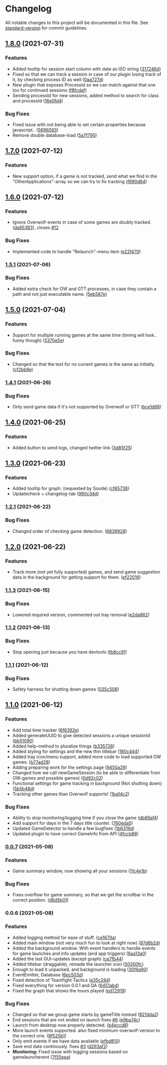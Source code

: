 # Changelog

All notable changes to this project will be documented in this file. See [standard-version](https://github.com/conventional-changelog/standard-version) for commit guidelines.

## [1.8.0](https://github.com/itssimple/overwolf-game-time-tracker/compare/v1.7.0...v1.8.0) (2021-07-31)


### Features

* Added tooltip for session start column with date as ISO string ([317246d](https://github.com/itssimple/overwolf-game-time-tracker/commit/317246d9a5e70eacbcaaf2df346335f3f908faea))
* Fixed so that we can track a session in case of our plugin losing track of it, by checking process ID as well ([0aa727d](https://github.com/itssimple/overwolf-game-time-tracker/commit/0aa727dcdaace3b075c73b69c0d8f9a62eb73dce))
* New plugin that exposes ProcessId so we can match against that one too for continued sessions ([f8fcdaf](https://github.com/itssimple/overwolf-game-time-tracker/commit/f8fcdafa834b9b8714f89b33653a1a94379ced6d))
* Sending processId for new sessions, added method to search for class and processId ([16e0fd4](https://github.com/itssimple/overwolf-game-time-tracker/commit/16e0fd4d60bf1d06f7f9dc3c9983fa0d17417d44))


### Bug Fixes

* Fixed issue with not being able to set certain properties because javascript.. ([5696093](https://github.com/itssimple/overwolf-game-time-tracker/commit/569609305b18fbb0f5a210a54f0f70ddb18f2c6d))
* Remove double database-load ([5a7f795](https://github.com/itssimple/overwolf-game-time-tracker/commit/5a7f7958647b9ac45b4973f18ef4fb3ad41b0891))

## [1.7.0](https://github.com/itssimple/overwolf-game-time-tracker/compare/v1.6.0...v1.7.0) (2021-07-12)


### Features

* New support option, if a game is not tracked, send what we find in the "OtherApplications"-array so we can try to fix tracking ([f990d64](https://github.com/itssimple/overwolf-game-time-tracker/commit/f990d6423b604d4cb3e84f96ce96746f9f4b5583))

## [1.6.0](https://github.com/itssimple/overwolf-game-time-tracker/compare/v1.5.1...v1.6.0) (2021-07-12)


### Features

* Ignore Overwolf-events in case of some games are doubly tracked. ([da65383](https://github.com/itssimple/overwolf-game-time-tracker/commit/da653837ef38322f47ffb8f80878b02ffcd314dd)), closes [#12](https://github.com/itssimple/overwolf-game-time-tracker/issues/12)


### Bug Fixes

* Implemented code to handle "Relaunch"-menu item ([e22f470](https://github.com/itssimple/overwolf-game-time-tracker/commit/e22f470c91be0f6870e80bbb258d25f461ce8932))

### [1.5.1](https://github.com/itssimple/overwolf-game-time-tracker/compare/v1.5.0...v1.5.1) (2021-07-06)


### Bug Fixes

* Added extra check for OW and GTT processes, in case they contain a path and not just executable name. ([5eb587e](https://github.com/itssimple/overwolf-game-time-tracker/commit/5eb587e343e14635f6b62e662116126b027622cc))

## [1.5.0](https://github.com/itssimple/overwolf-game-time-tracker/compare/v1.4.1...v1.5.0) (2021-07-04)


### Features

* Support for multiple running games at the same time (timing will look.. funny though) ([5370e5e](https://github.com/itssimple/overwolf-game-time-tracker/commit/5370e5eab7b89c63cabc90e7b5abd5aa7a5948a7))


### Bug Fixes

* Changed so that the text for no current games is the same as initially. ([cf2bb9e](https://github.com/itssimple/overwolf-game-time-tracker/commit/cf2bb9eb476e0e17c9cfcc5946f6fd954ae30449))

### [1.4.1](https://github.com/itssimple/overwolf-game-time-tracker/compare/v1.4.0...v1.4.1) (2021-06-26)


### Bug Fixes

* Only send game data if it's not supported by Overwolf or GTT ([bce1d68](https://github.com/itssimple/overwolf-game-time-tracker/commit/bce1d68c6defbfaf0b4238a69b58e26004d77748))

## [1.4.0](https://github.com/itssimple/overwolf-game-time-tracker/compare/v1.3.0...v1.4.0) (2021-06-25)


### Features

* Added button to send logs, changed twitter link ([3d85f25](https://github.com/itssimple/overwolf-game-time-tracker/commit/3d85f2578f2c29889d23dfa4e82da8ba5c6315a7))

## [1.3.0](https://github.com/itssimple/overwolf-game-time-tracker/compare/v1.2.1...v1.3.0) (2021-06-23)


### Features

* Added tooltip for graph. (requested by Soode) ([cf65738](https://github.com/itssimple/overwolf-game-time-tracker/commit/cf657382389d0a9f28ca082f16eb49306c6d6920))
* Updatecheck + changelog-tab ([990c34d](https://github.com/itssimple/overwolf-game-time-tracker/commit/990c34d14078fdc9046655b6a8b971ecfdfbefd7))

### [1.2.1](https://github.com/itssimple/overwolf-game-time-tracker/compare/v1.2.0...v1.2.1) (2021-06-22)


### Bug Fixes

* Changed order of checking game detection. ([6839928](https://github.com/itssimple/overwolf-game-time-tracker/commit/683992898e96770ad98ce10778580cc00c5a7a66))

## [1.2.0](https://github.com/itssimple/overwolf-game-time-tracker/compare/v1.1.3...v1.2.0) (2021-06-22)


### Features

* Track more (not yet fully supported) games, and send game suggestion data in the background for getting support for them. ([ef22016](https://github.com/itssimple/overwolf-game-time-tracker/commit/ef220164f58847fe97e13c0d935297077e773611))

### [1.1.3](https://github.com/itssimple/overwolf-game-time-tracker/compare/v1.1.2...v1.1.3) (2021-06-15)


### Bug Fixes

* Lowered required version, commented out tray removal ([e2da862](https://github.com/itssimple/overwolf-game-time-tracker/commit/e2da862e336337e2e9cd257063143c6f6569f93e))

### [1.1.2](https://github.com/itssimple/overwolf-game-time-tracker/compare/v1.1.1...v1.1.2) (2021-06-13)


### Bug Fixes

* Stop opening just because you have devtools ([fb8cc91](https://github.com/itssimple/overwolf-game-time-tracker/commit/fb8cc915e5a5caa9781e714674881f3b731ddaa7))

### [1.1.1](https://github.com/itssimple/overwolf-game-time-tracker/compare/v1.1.0...v1.1.1) (2021-06-12)


### Bug Fixes

* Safety harness for shutting down games ([035c508](https://github.com/itssimple/overwolf-game-time-tracker/commit/035c508335f045d7ccaa357003b1bef2817c70e4))

## [1.1.0](https://github.com/itssimple/overwolf-game-time-tracker/compare/v0.0.7...v1.1.0) (2021-06-12)


### Features

* Add total time tracker ([6f6392e](https://github.com/itssimple/overwolf-game-time-tracker/commit/6f6392e5687f60ab69ef85191a6b83de932777aa))
* Added generateUUID to give detected sessions a unique sessionId ([bb51090](https://github.com/itssimple/overwolf-game-time-tracker/commit/bb5109085657efad1dfdb52b05b079c8b71c8c2c))
* Added help-method to pluralize things ([b335728](https://github.com/itssimple/overwolf-game-time-tracker/commit/b335728d9ebb71594e3652be4dd4cf8e599b958e))
* Added styling for settings and the new thin titlebar ([180c444](https://github.com/itssimple/overwolf-game-time-tracker/commit/180c444f7af02d25362c15e658d30f221202aeeb))
* Added tray icon/menu support, added more code to load supported OW games. ([b77ad28](https://github.com/itssimple/overwolf-game-time-tracker/commit/b77ad28407562a718915c005e06aa97cc27e3f94))
* Adding preparing work for the settings page ([9450a29](https://github.com/itssimple/overwolf-game-time-tracker/commit/9450a299b354a0e3d4a2e9f7d22f311bc076aa90))
* Changed how we call newGameSession (to be able to differentiate from OW-games and possible games) ([0d92c02](https://github.com/itssimple/overwolf-game-time-tracker/commit/0d92c02b4c690431cfe875c36adbb2171f0794ce))
* Functional settings for game tracking in background (Not shutting down) ([5b5b48d](https://github.com/itssimple/overwolf-game-time-tracker/commit/5b5b48d64ce1b14fc86833cc649feb3847df7197))
* Tracking other games than Overwolf supports! ([1ba14c2](https://github.com/itssimple/overwolf-game-time-tracker/commit/1ba14c22c2dc51d3a705764f667aa6ca27b16989))


### Bug Fixes

* Ability to stop monitoring/logging time if you close the game ([db89af4](https://github.com/itssimple/overwolf-game-time-tracker/commit/db89af4e2f70779bb480b7ac33dee16574ef63f6))
* Add support for days in the 7 days title counter. ([760eda5](https://github.com/itssimple/overwolf-game-time-tracker/commit/760eda51b3eee30aa2ddd575ca94b75c69878456))
* Updated GameDetector to handle a few bugfixes ([1b6319d](https://github.com/itssimple/overwolf-game-time-tracker/commit/1b6319d6d115980b7d74f76d93341abcd99c1b59))
* Updated plugin to have correct GameInfo from API ([4fccb88](https://github.com/itssimple/overwolf-game-time-tracker/commit/4fccb888c5906db16b423b91de50989810ee283d))

### [0.0.7](https://github.com/itssimple/overwolf-game-time-tracker/compare/v0.0.6...v0.0.7) (2021-05-08)


### Features

* Game summary window, now showing all your sessions ([11c4e1b](https://github.com/itssimple/overwolf-game-time-tracker/commit/11c4e1b62b616c590f877e9036e5cdd0a103d3eb))


### Bug Fixes

* Fixes overflow for game summary, so that we get the scrollbar in the correct position. ([d6d5b01](https://github.com/itssimple/overwolf-game-time-tracker/commit/d6d5b0164f051dc93fe7e4cb5eacfcb2cad07712))

### 0.0.6 (2021-05-08)


### Features

* Added logging method for ease of stuff. ([ce1679a](https://github.com/itssimple/overwolf-game-time-tracker/commit/ce1679aaf00908e1a86770f94beb695e2982ef76))
* Added main window (not very much fun to look at right now) ([87d6b2d](https://github.com/itssimple/overwolf-game-time-tracker/commit/87d6b2d5f75787f6e18035ea9dd5dab21ecb608a))
* Added the background window. With event handlers to handle events for game launches and info updates (and app triggers) ([6aa13a0](https://github.com/itssimple/overwolf-game-time-tracker/commit/6aa13a0e5388e9b7a3bb043df8b3a061a45f9c18))
* Added the last GUI-updates (except graph) ([ce7fb44](https://github.com/itssimple/overwolf-game-time-tracker/commit/ce7fb44032098089b94f4738b170805602c86947))
* Added titlebar (draggable), remade the launcher icon ([50350fc](https://github.com/itssimple/overwolf-game-time-tracker/commit/50350fc3c2fac2c42958a91b99a1cc68631bbbf4))
* Enough to load it unpacked, and background is loading ([30f6a90](https://github.com/itssimple/overwolf-game-time-tracker/commit/30f6a907381e4f8f978198a88910edaff0017619))
* EventEmitter, Database ([6ec503d](https://github.com/itssimple/overwolf-game-time-tracker/commit/6ec503defe019cfff8373d373e9f72989f8d956f))
* Fixed detection of Teamfight Tactics ([e35c284](https://github.com/itssimple/overwolf-game-time-tracker/commit/e35c284556c2b8c88e992e4264ae9db052f4a551))
* Fixed everything for version 0.0.1 and QA ([6451abd](https://github.com/itssimple/overwolf-game-time-tracker/commit/6451abdeab75f53d70589f0ca38406873d16c437))
* Fixed the graph that shows the hours played ([ed72919](https://github.com/itssimple/overwolf-game-time-tracker/commit/ed72919d356a2d12d30bde8db0247a7cf2364448))


### Bug Fixes

* Changed so that we group game starts by gameTitle instead ([821dda2](https://github.com/itssimple/overwolf-game-time-tracker/commit/821dda26735505cc154f9db913c6c552bbfe69bf))
* End sessions that are not ended on launch fixes [#6](https://github.com/itssimple/overwolf-game-time-tracker/issues/6) ([e9ba74c](https://github.com/itssimple/overwolf-game-time-tracker/commit/e9ba74ca5eeabddc2145e93a7ab523b97db57fc5))
* Launch from desktop now properly detected. ([b4eccd8](https://github.com/itssimple/overwolf-game-time-tracker/commit/b4eccd8bb1c5d3ee1a3ce3a36128cf2ce8cc1385))
* More launch events supported. also fixed minimum-overwolf-version to the correct one. ([8f525b1](https://github.com/itssimple/overwolf-game-time-tracker/commit/8f525b1450420b20b552b19c47370d5d81601d33))
* Only emit events if we have data available ([efbd810](https://github.com/itssimple/overwolf-game-time-tracker/commit/efbd810559cc54e71666427bae97b97346921efa))
* Save end date continously. fixes [#3](https://github.com/itssimple/overwolf-game-time-tracker/issues/3) ([d293af2](https://github.com/itssimple/overwolf-game-time-tracker/commit/d293af2a48a6eb1babfafd766ef66f61c78133b9))
* **Monitoring:** Fixed issue with logging sessions based on gamelaunchevent ([7f55eea](https://github.com/itssimple/overwolf-game-time-tracker/commit/7f55eea4afb5c32b4e27f4072797da1b00f6e60c))
